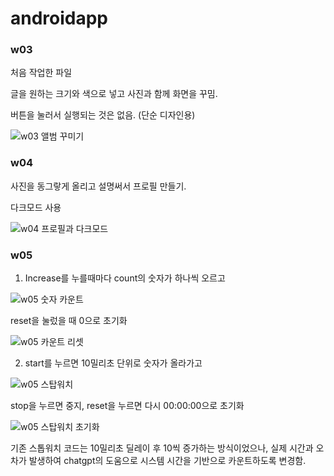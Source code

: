 # androidapp

### w03

처음 작업한 파일

글을 원하는 크기와 색으로 넣고 사진과 함께 화면을 꾸밈.

버튼을 눌러서 실행되는 것은 없음. (단순 디자인용)

![w03 앨범 꾸미기](03_album.png)



### w04

사진을 동그랗게 올리고 설명써서 프로필 만들기.

다크모드 사용

![w04 프로필과 다크모드](04_profile.png)



### w05

1. Increase를 누를때마다 count의 숫자가 하나씩 오르고

![w05 숫자 카운트](05_count_2.png)

reset을 눌렀을 때 0으로 초기화

![w05 카운트 리셋](05_count_1.png)




2. start를 누르면 10밀리초 단위로 숫자가 올라가고

![w05 스탑워치](05_stopwatch_2.png)

stop을 누르면 중지, reset을 누르면 다시 00:00:00으로 초기화

![w05 스탑워치 초기화](05_stopwatch_1.png)

기존 스톱워치 코드는 10밀리초 딜레이 후 10씩 증가하는 방식이었으나, 실제 시간과 오차가 발생하여 chatgpt의 도움으로 시스템 시간을 기반으로 카운트하도록 변경함.
